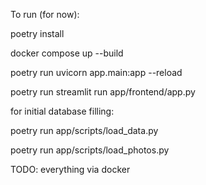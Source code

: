 To run (for now):

poetry install

docker compose up --build

poetry run uvicorn app.main:app --reload

poetry run streamlit run app/frontend/app.py

for initial database filling:

poetry run app/scripts/load_data.py

poetry run app/scripts/load_photos.py

TODO: everything via docker
